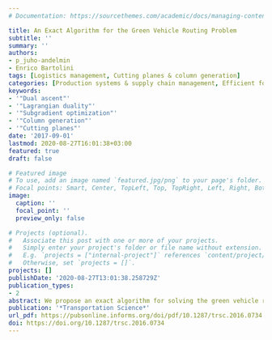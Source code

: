 ```yaml
---
# Documentation: https://sourcethemes.com/academic/docs/managing-content/

title: An Exact Algorithm for the Green Vehicle Routing Problem
subtitle: ''
summary: ''
authors:
- p_juho-andelmin
- Enrico Bartolini
tags: [Logistics management, Cutting planes & column generation]
categories: [Production systems & supply chain management, Efficient formulations and solution methods]
keywords: 
- '"Dual ascent"'
- '"Lagrangian duality"'
- '"Subgradient optimization"'
- '"Column generation"'
- '"Cutting planes"'
date: '2017-09-01'
lastmod: 2020-08-27T16:01:38+03:00
featured: true
draft: false

# Featured image
# To use, add an image named `featured.jpg/png` to your page's folder.
# Focal points: Smart, Center, TopLeft, Top, TopRight, Left, Right, BottomLeft, Bottom, BottomRight.
image:
  caption: ''
  focal_point: ''
  preview_only: false

# Projects (optional).
#   Associate this post with one or more of your projects.
#   Simply enter your project's folder or file name without extension.
#   E.g. `projects = ["internal-project"]` references `content/project/deep-learning/index.md`.
#   Otherwise, set `projects = []`.
projects: []
publishDate: '2020-08-27T13:01:38.258729Z'
publication_types:
- 2
abstract: We propose an exact algorithm for solving the green vehicle routing problem (G-VRP). The G-VRP models the optimal routing of an alternative fuel vehicle fleet to serve a set of geographically scattered customers. Vehicles’ fuel autonomy and possible refueling stops en route are explicitly modeled and maximum duration constraints are imposed on each vehicle route. We model the G-VRP as a set partitioning problem in which columns represent feasible routes corresponding to simple circuits in a multigraph. Each node in the multigraph represents one customer and each arc between two customers represents a nondominated path through a set of refueling stations visited by a vehicle when traveling directly between the two customers. We strengthen the set partitioning formulation by adding valid inequalities including k-path cuts and describe a method for separating them. We provide computational results on benchmark instances showing that the algorithm can optimally solve instances with up to ∼110 customers.
publication: '*Transportation Science*'
url_pdf: https://pubsonline.informs.org/doi/pdf/10.1287/trsc.2016.0734
doi: https://doi.org/10.1287/trsc.2016.0734
---
```


